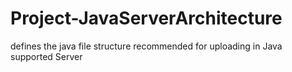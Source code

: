 # Project-JavaServerArchitecture
defines the java file structure recommended for uploading in Java supported Server
